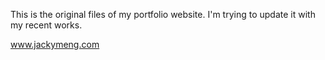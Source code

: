 This is the original files of my portfolio website. I'm trying to update it with my recent works.

www.jackymeng.com